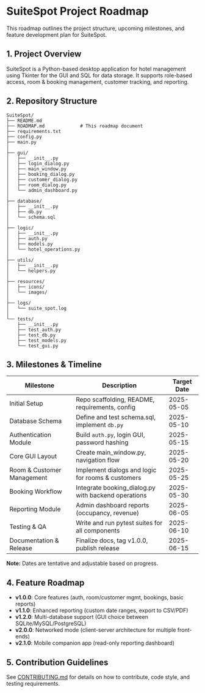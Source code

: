 # SuiteSpot Project Roadmap

This roadmap outlines the project structure, upcoming milestones, and feature development plan for SuiteSpot.

## 1. Project Overview

SuiteSpot is a Python-based desktop application for hotel management using Tkinter for the GUI and SQL for data storage. It supports role-based access, room & booking management, customer tracking, and reporting.

## 2. Repository Structure

```
SuiteSpot/
├── README.md
├── ROADMAP.md             # This roadmap document
├── requirements.txt
├── config.py
├── main.py
│
├── gui/
│   ├── __init__.py
│   ├── login_dialog.py
│   ├── main_window.py
│   ├── booking_dialog.py
│   ├── customer_dialog.py
│   ├── room_dialog.py
│   └── admin_dashboard.py
│
├── database/
│   ├── __init__.py
│   ├── db.py
│   └── schema.sql
│
├── logic/
│   ├── __init__.py
│   ├── auth.py
│   ├── models.py
│   └── hotel_operations.py
│
├── utils/
│   ├── __init__.py
│   └── helpers.py
│
├── resources/
│   ├── icons/
│   └── images/
│
├── logs/
│   └── suite_spot.log
│
└── tests/
    ├── __init__.py
    ├── test_auth.py
    ├── test_db.py
    ├── test_models.py
    └── test_gui.py
```

## 3. Milestones & Timeline

| Milestone                     | Description                                         | Target Date     |
|-------------------------------|-----------------------------------------------------|-----------------|
| Initial Setup                 | Repo scaffolding, README, requirements, config      | 2025-05-05      |
| Database Schema               | Define and test schema.sql, implement `db.py`       | 2025-05-10      |
| Authentication Module         | Build `auth.py`, login GUI, password hashing        | 2025-05-15      |
| Core GUI Layout               | Create main_window.py, navigation flow              | 2025-05-20      |
| Room & Customer Management    | Implement dialogs and logic for rooms & customers   | 2025-05-25      |
| Booking Workflow              | Integrate booking_dialog.py with backend operations | 2025-05-30      |
| Reporting Module              | Admin dashboard reports (occupancy, revenue)        | 2025-06-05      |
| Testing & QA                  | Write and run pytest suites for all components      | 2025-06-10      |
| Documentation & Release       | Finalize docs, tag v1.0.0, publish release          | 2025-06-15      |

**Note:** Dates are tentative and adjustable based on progress.

## 4. Feature Roadmap

- **v1.0.0**: Core features (auth, room/customer mgmt, bookings, basic reports)
- **v1.1.0**: Enhanced reporting (custom date ranges, export to CSV/PDF)
- **v1.2.0**: Multi-database support (GUI choice between SQLite/MySQL/PostgreSQL)
- **v2.0.0**: Networked mode (client-server architecture for multiple front-ends)
- **v2.1.0**: Mobile companion app (read-only reporting dashboard)

## 5. Contribution Guidelines

See [CONTRIBUTING.md](CONTRIBUTING.md) for details on how to contribute, code style, and testing requirements.
